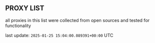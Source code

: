 ## PROXY LIST

all proxies in this list were collected from open sources and tested for functionality

last update: `2025-01-25 15:04:00.089391+00:00` UTC